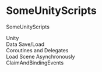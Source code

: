 # SomeUnityScripts
SomeUnityScripts

Unity  
Data Save/Load  
Coroutines and Delegates  
Load Scene Asynchronously  
ClaimAndBindingEvents
